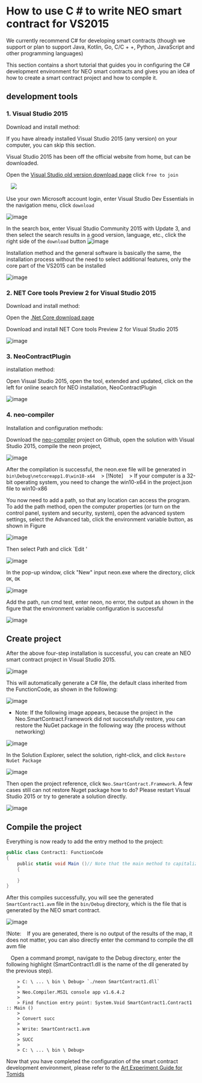 # How to use C # to write NEO smart contract for VS2015

We currently recommend C# for developing smart contracts (though we support or plan to support Java, Kotlin, Go, C/C + +, Python, JavaScript and other programming languages)

This section contains a short tutorial that guides you in configuring the C# development environment for NEO smart contracts and gives you an idea of how to create a smart contract project and how to compile it.

## development tools

### 1. Visual Studio 2015

Download and install method:

If you have already installed Visual Studio 2015 (any version) on your computer, you can skip this section.

Visual Studio 2015 has been off the official website from home, but can be downloaded.

Open the [Visual Studio old version download page](https://www.visualstudio.com/en/vans/vs/older-downloads/) click `free to join`

   ![](http://docs.neo.org/images/2017-06-02_18-18-13.jpg)

Use your own Microsoft account login, enter Visual Studio Dev Essentials in the navigation menu, click `download`

![image](http://docs.neo.org/images/2017-05-10_13-47-10.jpg)

In the search box, enter Visual Studio Community 2015 with Update 3, and then select the search results in a good version, language, etc., click the right side of the `download` button
![image](http://docs.neo.org/images/2017-05-10_13-45-48.jpg)

Installation method and the general software is basically the same, the installation process without the need to select additional features, only the core part of the VS2015 can be installed

![image](http://docs.neo.org/images/2017-05-10_9-48-54.jpg)

### 2. NET Core tools Preview 2 for Visual Studio 2015

Download and install method:

Open the [.Net Core download page](https://www.microsoft.com/net/download/core)

Download and install NET Core tools Preview 2 for Visual Studio 2015

![image](http://docs.neo.org/images/2017-05-10_15-38-46.jpg)

### 3. NeoContractPlugin

installation method:

Open Visual Studio 2015, open the tool, extended and updated, click on the left for online search for NEO installation, NeoContractPlugin

![image](http://docs.neo.org/images/2017-05-10_15-50-48.jpg)

### 4. neo-compiler

Installation and configuration methods:

Download the [neo-compiler](https://github.com/neo-project/neo-compiler) project on Github, open the solution with Visual Studio 2015, compile the neon project,

![image](http://docs.neo.org/images/2017-05-10_18-22-39.jpg)

After the compilation is successful, the neon.exe file will be generated in `bin\Debug\netcoreapp1.0\win10-x64`
   > [!Note]
   > If your computer is a 32-bit operating system, you need to change the win10-x64 in the project.json file to win10-x86

You now need to add a path, so that any location can access the program. To add the path method, open the computer properties (or turn on the control panel, system and security, system), open the advanced system settings, select the Advanced tab, click the environment variable button, as shown in Figure

![image](http://docs.neo.org/images/2017-05-10_18-37-05.jpg)

Then select Path and click `Edit '

![image](http://docs.neo.org/images/2017-05-10_18-46-05.jpg)

In the pop-up window, click "New" input neon.exe where the directory, click `OK`, `OK`

![image](http://docs.neo.org/images/2017-05-10_18-48-11.jpg)

Add the path, run cmd test, enter neon, no error, the output as shown in the figure that the environment variable configuration is successful

![image](http://docs.neo.org/images/2017-05-10_18-52-10.jpg)

## Create project

After the above four-step installation is successful, you can create an NEO smart contract project in Visual Studio 2015.

![image](http://docs.neo.org/images/2017-05-10_16-08-48.jpg)

This will automatically generate a C# file, the default class inherited from the FunctionCode, as shown in the following:

![image](http://docs.neo.org/images/2017-05-10_16-25-09.jpg)

- Note: If the following image appears, because the project in the Neo.SmartContract.Framework did not successfully restore, you can restore the NuGet package in the following way (the process without networking)

![image](http://docs.neo.org/images/2017-05-10_16-27-40.jpg)

In the Solution Explorer, select the solution, right-click, and click `Restore NuGet Package`

![image](http://docs.neo.org/images/2017-05-10_16-28-39.jpg)

Then open the project reference, click `Neo.SmartContract.Framework`. A few cases still can not restore Nuget package how to do? Please restart Visual Studio 2015 or try to generate a solution directly.

![image](http://docs.neo.org/images/2017-05-10_16-31-55.jpg)

## Compile the project

Everything is now ready to add the entry method to the project:

```c#
public class Contract1: FunctionCode
{
    public static void Main ()// Note that the main method to capitalize
    {
        
    }
}
```
After this compiles successfully, you will see the generated `SmartContract1.avm` file in the `bin/Debug` directory, which is the file that is generated by the NEO smart contract.

![image](http://docs.neo.org/images/2017-05-11_13-21-21.jpg)


!Note:
   If you are generated, there is no output of the results of the map, it does not matter, you can also directly enter the command to compile the dll avm file

   Open a command prompt, navigate to the Debug directory, enter the following highlight (SmartContract1.dll is the name of the dll generated by the previous step).
```
	> C: \ ... \ bin \ Debug> `./neon SmartContract1.dll`
	>
	> Neo.Compiler.MSIL console app v1.6.4.2
	>   
	> Find function entry point: System.Void SmartContract1.Contract1 :: Main ()
	>   
	> Convert succ
	>   
 	> Write: SmartContract1.avm
 	>
 	> SUCC
  	>
	> C: \ ... \ bin \ Debug>
```

Now that you have completed the configuration of the smart contract development environment, please refer to the [Art Experiment Guide for Tomids](tutorial.md)
